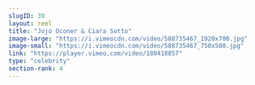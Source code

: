 ```yaml
---
slugID: 39 
layout: reel
title: "Jojo Oconer & Ciara Sotto"
image-large: "https://i.vimeocdn.com/video/588735467_1920x700.jpg"
image-small: "https://i.vimeocdn.com/video/588735467_750x500.jpg"
link: "https://player.vimeo.com/video/180418857"
type: "celebrity"
section-rank: 4
---
```

